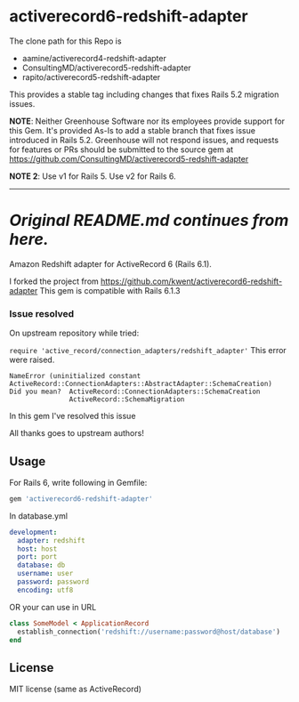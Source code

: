 activerecord6-redshift-adapter
==============================

The clone path for this Repo is 
 - aamine/activerecord4-redshift-adapter
 - ConsultingMD/activerecord5-redshift-adapter
 - rapito/activerecord5-redshift-adapter

This provides a stable tag including changes that fixes Rails 5.2 migration issues.

**NOTE**: Neither Greenhouse Software nor its employees provide support for this Gem. It's provided As-Is to add a stable branch that fixes issue introduced in Rails 5.2. Greenhouse will not respond issues, and requests for features or PRs should be submitted to the source gem at https://github.com/ConsultingMD/activerecord5-redshift-adapter

**NOTE 2**: Use v1 for Rails 5. Use v2 for Rails 6.

-------------------------

*Original README.md continues from here.*
=======
Amazon Redshift adapter for ActiveRecord 6 (Rails 6.1).

I forked the project from https://github.com/kwent/activerecord6-redshift-adapter
This gem is compatible with Rails 6.1.3

### Issue resolved
On upstream repository while tried:

`require 'active_record/connection_adapters/redshift_adapter'`
This error were raised.
```shell
NameError (uninitialized constant ActiveRecord::ConnectionAdapters::AbstractAdapter::SchemaCreation)
Did you mean?  ActiveRecord::ConnectionAdapters::SchemaCreation
               ActiveRecord::SchemaMigration
```
In this gem I've resolved this issue

All thanks goes to upstream authors!

Usage
-------------------

For Rails 6, write following in Gemfile:

```ruby
gem 'activerecord6-redshift-adapter'
```

In database.yml

```YAML
development:
  adapter: redshift
  host: host
  port: port
  database: db
  username: user
  password: password
  encoding: utf8
```

OR your can use in URL
```ruby
class SomeModel < ApplicationRecord
  establish_connection('redshift://username:password@host/database')
end
```

License
---------

MIT license (same as ActiveRecord)
